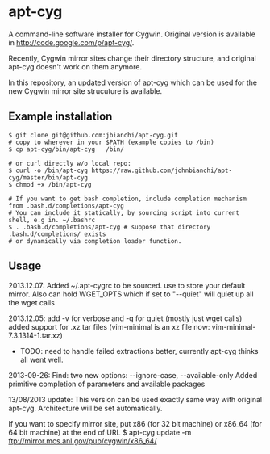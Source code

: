 apt-cyg
=======

A command-line software installer for Cygwin.
Original version is available in http://code.google.com/p/apt-cyg/.

Recently, Cygwin mirror sites change their directory structure,
and original apt-cyg doesn't work on them anymore.

In this repository, an updated version of apt-cyg which can be used for
the new Cygwin mirror site strucuture is available.


## Example installation

    $ git clone git@github.com:jbianchi/apt-cyg.git
    # copy to wherever in your $PATH (example copies to /bin)
    $ cp apt-cyg/bin/apt-cyg   /bin/     

    # or curl directly w/o local repo:
    $ curl -o /bin/apt-cyg https://raw.github.com/johnbianchi/apt-cyg/master/bin/apt-cyg
    $ chmod +x /bin/apt-cyg

    # If you want to get bash completion, include completion mechanism from .bash.d/completions/apt-cyg
    # You can include it statically, by sourcing script into current shell, e.g in. ~/.bashrc
    $ . .bash.d/completions/apt-cyg # suppose that directory .bash.d/completions/ exists 
    # or dynamically via completion loader function.

## Usage

2013.12.07:
Added ~/.apt-cygrc to be sourced. use to store your default mirror.
Also can hold WGET_OPTS which if set to "--quiet" will quiet up all the wget calls

2013.12.05:
add -v for verbose and -q for quiet (mostly just wget calls) 
added support for .xz tar files (vim-minimal is an xz file now: vim-minimal-7.3.1314-1.tar.xz)
* TODO: need to handle failed extractions better, currently apt-cyg thinks all went well.

2013-09-26:
Find: two new options: --ignore-case, --available-only
Added primitive completion of parameters and available packages

13/08/2013 update:
This version can be used exactly same way with original apt-cyg.
Architecture will be set automatically.

If you want to specify mirror site, put x86 (for 32 bit machine) or x86_64 (for 64 bit machine) at the end of URL
    $ apt-cyg update -m ftp://mirror.mcs.anl.gov/pub/cygwin/x86_64/

